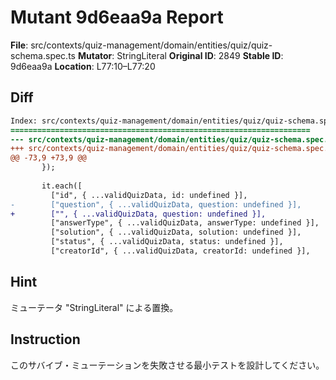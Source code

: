 # Mutant 9d6eaa9a Report

**File**: src/contexts/quiz-management/domain/entities/quiz/quiz-schema.spec.ts
**Mutator**: StringLiteral
**Original ID**: 2849
**Stable ID**: 9d6eaa9a
**Location**: L77:10–L77:20

## Diff

```diff
Index: src/contexts/quiz-management/domain/entities/quiz/quiz-schema.spec.ts
===================================================================
--- src/contexts/quiz-management/domain/entities/quiz/quiz-schema.spec.ts	original
+++ src/contexts/quiz-management/domain/entities/quiz/quiz-schema.spec.ts	mutated #2849
@@ -73,9 +73,9 @@
       });
 
       it.each([
         ["id", { ...validQuizData, id: undefined }],
-        ["question", { ...validQuizData, question: undefined }],
+        ["", { ...validQuizData, question: undefined }],
         ["answerType", { ...validQuizData, answerType: undefined }],
         ["solution", { ...validQuizData, solution: undefined }],
         ["status", { ...validQuizData, status: undefined }],
         ["creatorId", { ...validQuizData, creatorId: undefined }],
```

## Hint

ミューテータ "StringLiteral" による置換。

## Instruction

このサバイブ・ミューテーションを失敗させる最小テストを設計してください。
